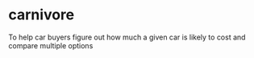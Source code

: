 # carnivore
To help car buyers figure out how much a given car is likely to cost and compare multiple options
